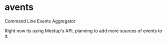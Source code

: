 # avents
Command Line Events Aggregator

Right now its using Meetup's API, planning to add more sources of events to it.
